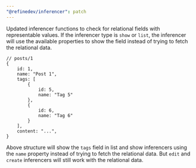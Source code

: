 ```yaml
---
"@refinedev/inferencer": patch
---
```


Updated inferencer functions to check for relational fields with representable values. If the inferencer type is `show` or `list`, the inferencer will use the available properties to show the field instead of trying to fetch the relational data.

```tsx
// posts/1
{
    id: 1,
    name: "Post 1",
    tags: [
        {
            id: 5,
            name: "Tag 5"
        },
        {
            id: 6,
            name: "Tag 6"
        }
    ],
    content: "...",
}
```

Above structure will show the `tags` field in list and show inferencers using the `name` property instead of trying to fetch the relational data. But `edit` and `create` inferencers will still work with the relational data.